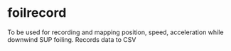 # foilrecord
To be used for recording and mapping position, speed, acceleration while downwind SUP foiling. Records data to CSV
